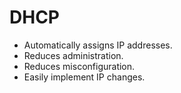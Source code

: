 # DHCP

- Automatically assigns IP addresses.
- Reduces administration.
- Reduces misconfiguration.
- Easily implement IP changes.